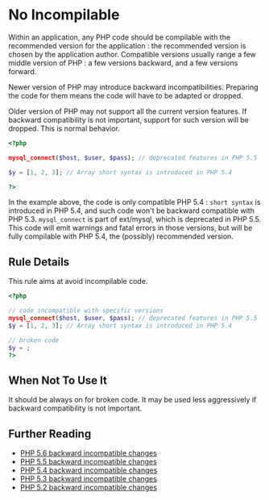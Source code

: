 <!-- Good Practices -->
# No Incompilable

Within an application, any PHP code should be compilable with the recommended version for the application : the recommended version is chosen by the application author. Compatible versions usually range a few middle version of PHP : a few versions backward, and a few versions forward. 

Newer version of PHP may introduce backward incompatibilities. Preparing the code for them means the code will have to be adapted or dropped. 

Older version of PHP may not support all the current version features. If backward compatibility is not important, support for such version will be dropped. This is normal behavior.

```php
<?php

mysql_connect($host, $user, $pass); // deprecated features in PHP 5.5

$y = [1, 2, 3]; // Array short syntax is introduced in PHP 5.4

?>
```
In the example above, the code is only compatible PHP 5.4 : `short syntax` is introduced in PHP 5.4, and such code won't be backward compatible with PHP 5.3. 
`mysql_connect` is part of ext/mysql, which is deprecated in PHP 5.5. This code will emit warnings and fatal errors in those versions, but will be fully compilable with PHP 5.4, the (possibly) recommended version. 

## Rule Details

This rule aims at avoid incompilable code. 

```php
<?php

// code incompatible with specific versions
mysql_connect($host, $user, $pass); // deprecated features in PHP 5.5
$y = [1, 2, 3]; // Array short syntax is introduced in PHP 5.4

// broken code
$y = ;
?>
```

## When Not To Use It
It should be always on for broken code. It may be used less aggressively if backward compatibility is not important. 

## Further Reading

* [PHP 5.6 backward incompatible changes](http://php.net/manual/en/migration56.incompatible.php)
* [PHP 5.5 backward incompatible changes](http://php.net/manual/en/migration55.incompatible.php)
* [PHP 5.4 backward incompatible changes](http://php.net/manual/en/migration54.incompatible.php)
* [PHP 5.3 backward incompatible changes](http://php.net/manual/en/migration53.incompatible.php)
* [PHP 5.2 backward incompatible changes](http://php.net/manual/en/migration52.incompatible.php)

